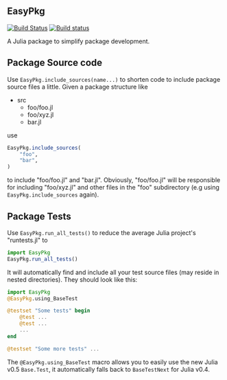 EasyPkg
-------

[![Build Status](https://travis-ci.org/oschulz/EasyPkg.jl.svg?branch=master)](https://travis-ci.org/oschulz/EasyPkg.jl)
[![Build status](https://ci.appveyor.com/api/projects/status/gc84nlrar6l0a3d8?svg=true)](https://ci.appveyor.com/project/oschulz/easypkg-jl)

A Julia package to simplify package development.


Package Source code
-------------------

Use `EasyPkg.include_sources(name...)` to shorten code to include package
source files a little. Given a package structure like

* src
    * foo/foo.jl
    * foo/xyz.jl
    * bar.jl

use

```julia
EasyPkg.include_sources(
	"foo",
	"bar",
)
```

to include "foo/foo.jl" and "bar.jl". Obviously, "foo/foo.jl" will be
responsible for including "foo/xyz.jl" and other files in the "foo"
subdirectory (e.g using `EasyPkg.include_sources` again).


Package Tests
-------------

Use `EasyPkg.run_all_tests()` to reduce the average Julia project's
"runtests.jl" to

```julia
import EasyPkg
EasyPkg.run_all_tests()
```

It will automatically find and include all your test source files (may
reside in nested directories). They should look like this:

```julia
import EasyPkg
@EasyPkg.using_BaseTest

@testset "Some tests" begin
    @test ...
    @test ...
    ...
end

@testset "Some more tests" ...
```

The `@EasyPkg.using_BaseTest` macro allows you to easily use the new Julia
v0.5 `Base.Test`, it automatically falls back to `BaseTestNext` for Julia
v0.4.
